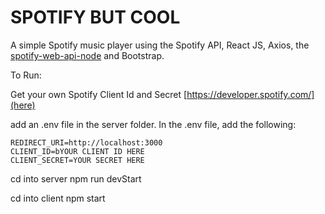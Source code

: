 # SPOTIFY BUT COOL

A simple Spotify music player using the Spotify API, React JS, Axios, the [spotify-web-api-node](https://github.com/thelinmichael/spotify-web-api-node) and Bootstrap.

To Run:

Get your own Spotify Client Id and Secret [https://developer.spotify.com/](here)

add an .env file in the server folder. In the .env file, add the following:

```
REDIRECT_URI=http://localhost:3000
CLIENT_ID=bYOUR CLIENT ID HERE
CLIENT_SECRET=YOUR SECRET HERE
```

cd into server
npm run devStart

cd into client
npm start
